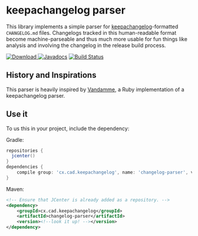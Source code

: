 # keepachangelog parser

This library implements a simple parser for [keepachangelog](https://keepachangelog.com)-formatted `CHANGELOG.md` files. Changelogs tracked in this human-readable format become machine-parseable and thus much more usable for fun things like analysis and involving the changelog in the release build process.

[ ![Download](https://api.bintray.com/packages/colindean/cx.cad.keepachangelog/changelog-parser/images/download.svg) ](https://bintray.com/colindean/cx.cad.keepachangelog/changelog-parser/_latestVersion) 
[![Javadocs](https://javadoc.io/badge/cx.cad.keepachangelog/changelog-parser.svg)](https://javadoc.io/doc/cx.cad.keepachangelog/changelog-parser) 
[![Build Status](https://travis-ci.org/colindean/keepachangelog-parser-java.svg?branch=master)](https://travis-ci.org/colindean/keepachangelog-parser-java)

## History and Inspirations

This parser is heavily inspired by [Vandamme](https://github.com/tech-angels/vandamme), a Ruby implementation of a keepachangelog parser.

## Use it

To us this in your project, include the dependency:

Gradle:

```groovy
repositories {
  jcenter()
}
dependencies {
    compile group: 'cx.cad.keepachangelog', name: 'changelog-parser', version: '<look it up!>'
}
```

Maven:

```xml
<!-- Ensure that JCenter is already added as a repository. -->
<dependency>
    <groupId>cx.cad.keepachangelog</groupId>
    <artifactId>changelog-parser</artifactId>
    <version><!--look it up! --></version>
</dependency>
```

